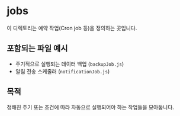 # jobs

이 디렉토리는 예약 작업(Cron job 등)을 정의하는 곳입니다.

## 포함되는 파일 예시
- 주기적으로 실행되는 데이터 백업 (`backupJob.js`)
- 알림 전송 스케줄러 (`notificationJob.js`)

## 목적
정해진 주기 또는 조건에 따라 자동으로 실행되어야 하는 작업들을 모아둡니다.
